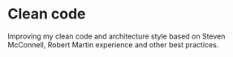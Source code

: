 # Clean code

Improving my clean code and architecture style based on Steven McConnell, Robert Martin experience and other best practices.